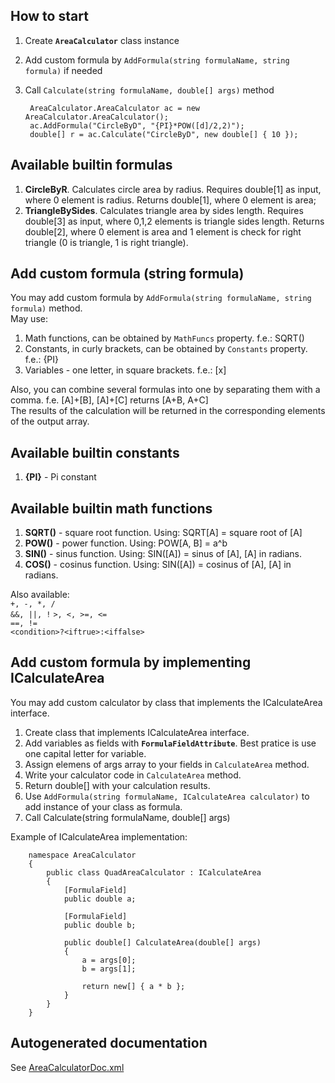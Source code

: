 ## How to start

1. Create **`AreaCalculator`** class instance
2. Add custom formula by `AddFormula(string formulaName, string formula)` if needed
3. Call `Calculate(string formulaName, double[] args)` method

		AreaCalculator.AreaCalculator ac = new AreaCalculator.AreaCalculator();  
		ac.AddFormula("CircleByD", "{PI}*POW([d]/2,2)");  
		double[] r = ac.Calculate("CircleByD", new double[] { 10 });  


## Available builtin formulas

1. **CircleByR**. Calculates circle area by radius. Requires double[1] as input, where 0 element is radius. Returns double[1], where 0 element is area;
2. **TriangleBySides**. Calculates triangle area by sides length. Requires double[3] as input, where 0,1,2 elements is triangle sides length. Returns double[2], where 0 element is area and 1 element is check for right triangle (0 is triangle, 1 is right triangle).


## Add custom formula (string formula)

You may add custom formula by `AddFormula(string formulaName, string formula)` method.  
May use:  

1. Math functions, can be obtained by `MathFuncs` property. f.e.: SQRT()  
2. Constants, in curly brackets, can be obtained by `Constants` property. f.e.: {PI}  
3. Variables - one letter, in square brackets. f.e.: [x]  

Also, you can combine several formulas into one by separating them with a comma. f.e. [A]+[B], [A]+[C] returns [A+B, A+C]  
The results of the calculation will be returned in the corresponding elements of the output array.  

## Available  builtin constants

1. **{PI}** - Pi constant

## Available builtin math functions

1. **SQRT()** - square root function. Using: SQRT[A] = square root of [A]
2. **POW()** - power function. Using: POW[A, B] = a^b
3. **SIN()** - sinus function. Using: SIN([A]) = sinus of [A], [A] in radians.
4. **COS()** - cosinus function. Using: SIN([A]) = cosinus of [A], [A] in radians.

Also available:   
`+, -, *, /`  
`&&, ||, !` 
`>, <, >=, <=`  
`==, !=`  
`<condition>?<iftrue>:<iffalse>`  

## Add custom formula by implementing ICalculateArea  

You may add custom calculator by class that implements the ICalculateArea interface.  

1. Create class that implements ICalculateArea interface.
2. Add variables as fields with **`FormulaFieldAttribute`**. Best pratice is use one capital letter for variable.  
3. Assign elemens of args array to your fields in `CalculateArea` method.  
4. Write your calculator code in `CalculateArea` method. 
5. Return double[] with your calculation results.
6. Use `AddFormula(string formulaName, ICalculateArea calculator)` to add instance of your class as formula.
7. Call Calculate(string formulaName, double[] args)


Example of ICalculateArea implementation:  

        namespace AreaCalculator
        {
            public class QuadAreaCalculator : ICalculateArea
            {       
                [FormulaField]
                public double a;

                [FormulaField]
                public double b;

                public double[] CalculateArea(double[] args)
                {
                    a = args[0];
                    b = args[1];

                    return new[] { a * b };
                }
            }
        }

## Autogenerated documentation

See [AreaCalculatorDoc.xml](https://github.com/vnmtwo/AreaCalculator/blob/master/AreaCalculatorDoc.xml)
